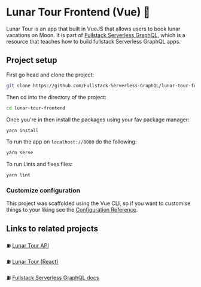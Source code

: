 # Lunar Tour Frontend (Vue) 🦚

Lunar Tour is an app that built in VueJS that allows users to book lunar vacations on Moon. It is part of [Fullstack Serverless GraphQL](https://fullstack-serverless-graphql.netlify.com/), which is a resource that teaches how to build fullstack Serverless GraphQL apps.

## Project setup

First go head and clone the project:

```bash
git clone https://github.com/Fullstack-Serverless-GraphQL/lunar-tour-frontend
```

Then cd into the directory of the project:

```bash
cd lunar-tour-frontend
```

Once you're in then install the packages using your fav package manager:

```bash
yarn install
```

To run the app on `localhost://8080` do the following:

```bash
yarn serve
```

To run Lints and fixes files:

```bash
yarn lint
```

### Customize configuration

This project was scaffolded using the Vue CLI, so if you want to customise things to your liking see the [Configuration Reference](https://cli.vuejs.org/config/).

## Links to related projects

⛽ [Lunar Tour API](https://github.com/Fullstack-Serverless-GraphQL/lunar-tour-api)

⛽ [Lunar Tour (React)](https://github.com/Fullstack-Serverless-GraphQL/lunar-tour-react)

⛽ [Fullstack Serverless GraphQL docs](https://github.com/Fullstack-Serverless-GraphQL/fullstack-serverless-graphql-docs)
